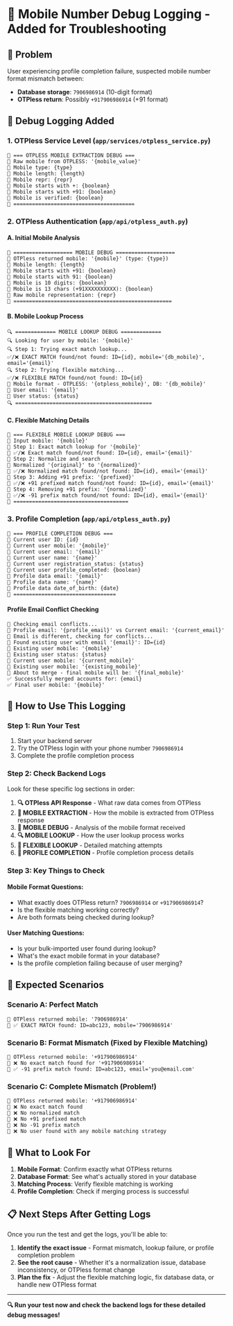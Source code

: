 # 📱 Mobile Number Debug Logging - Added for Troubleshooting

## 🎯 **Problem**
User experiencing profile completion failure, suspected mobile number format mismatch between:
- **Database storage**: `7906986914` (10-digit format)
- **OTPless return**: Possibly `+917906986914` (+91 format)

## 🔧 **Debug Logging Added**

### **1. OTPless Service Level (`app/services/otpless_service.py`)**
```
📱 === OTPLESS MOBILE EXTRACTION DEBUG ===
📱 Raw mobile from OTPLESS: '{mobile_value}'
📱 Mobile type: {type}
📱 Mobile length: {length}
📱 Mobile repr: {repr}
📱 Mobile starts with +: {boolean}
📱 Mobile starts with +91: {boolean}
📱 Mobile is verified: {boolean}
📱 =======================================
```

### **2. OTPless Authentication (`app/api/otpless_auth.py`)**

#### **A. Initial Mobile Analysis**
```
📱 =================== MOBILE DEBUG ===================
📱 OTPless returned mobile: '{mobile}' (type: {type})
📱 Mobile length: {length}
📱 Mobile starts with +91: {boolean}
📱 Mobile starts with 91: {boolean}
📱 Mobile is 10 digits: {boolean}
📱 Mobile is 13 chars (+91XXXXXXXXXX): {boolean}
📱 Raw mobile representation: {repr}
📱 ===================================================
```

#### **B. Mobile Lookup Process**
```
🔍 ============= MOBILE LOOKUP DEBUG =============
🔍 Looking for user by mobile: '{mobile}'
🔍 Step 1: Trying exact match lookup...
✅/❌ EXACT MATCH found/not found: ID={id}, mobile='{db_mobile}', email='{email}'
🔍 Step 2: Trying flexible matching...
✅/❌ FLEXIBLE MATCH found/not found: ID={id}
📱 Mobile format - OTPLESS: '{otpless_mobile}', DB: '{db_mobile}'
📱 User email: '{email}'
📱 User status: {status}
🔍 ============================================
```

#### **C. Flexible Matching Details**
```
📱 === FLEXIBLE MOBILE LOOKUP DEBUG ===
📱 Input mobile: '{mobile}'
📱 Step 1: Exact match lookup for '{mobile}'
📱 ✅/❌ Exact match found/not found: ID={id}, email='{email}'
📱 Step 2: Normalize and search
📱 Normalized '{original}' to '{normalized}'
📱 ✅/❌ Normalized match found/not found: ID={id}, email='{email}'
📱 Step 3: Adding +91 prefix: '{prefixed}'
📱 ✅/❌ +91 prefixed match found/not found: ID={id}, email='{email}'
📱 Step 4: Removing +91 prefix: '{normalized}'
📱 ✅/❌ -91 prefix match found/not found: ID={id}, email='{email}'
📱 =====================================
```

### **3. Profile Completion (`app/api/otpless_auth.py`)**
```
📝 === PROFILE COMPLETION DEBUG ===
📝 Current user ID: {id}
📝 Current user mobile: '{mobile}'
📝 Current user email: '{email}'
📝 Current user name: '{name}'
📝 Current user registration_status: {status}
📝 Current user profile_completed: {boolean}
📝 Profile data email: '{email}'
📝 Profile data name: '{name}'
📝 Profile data date_of_birth: {date}
📝 =================================
```

#### **Profile Email Conflict Checking**
```
📝 Checking email conflicts...
📝 Profile email: '{profile_email}' vs Current email: '{current_email}'
📝 Email is different, checking for conflicts...
📝 Found existing user with email '{email}': ID={id}
📝 Existing user mobile: '{mobile}'
📝 Existing user status: {status}
📝 Current user mobile: '{current_mobile}'
📝 Existing user mobile: '{existing_mobile}'
📝 About to merge - final mobile will be: '{final_mobile}'
✅ Successfully merged accounts for: {email}
✅ Final user mobile: '{mobile}'
```

## 🧪 **How to Use This Logging**

### **Step 1: Run Your Test**
1. Start your backend server
2. Try the OTPless login with your phone number `7906986914`
3. Complete the profile completion process

### **Step 2: Check Backend Logs**
Look for these specific log sections in order:

1. **🔍 OTPless API Response** - What raw data comes from OTPless
2. **📱 MOBILE EXTRACTION** - How the mobile is extracted from OTPless response
3. **📱 MOBILE DEBUG** - Analysis of the mobile format received
4. **🔍 MOBILE LOOKUP** - How the user lookup process works
5. **📱 FLEXIBLE LOOKUP** - Detailed matching attempts
6. **📝 PROFILE COMPLETION** - Profile completion process details

### **Step 3: Key Things to Check**

#### **Mobile Format Questions:**
- What exactly does OTPless return? `7906986914` or `+917906986914`?
- Is the flexible matching working correctly?
- Are both formats being checked during lookup?

#### **User Matching Questions:**
- Is your bulk-imported user found during lookup?
- What's the exact mobile format in your database?
- Is the profile completion failing because of user merging?

## 🎯 **Expected Scenarios**

### **Scenario A: Perfect Match**
```
📱 OTPless returned mobile: '7906986914'
📱 ✅ EXACT MATCH found: ID=abc123, mobile='7906986914'
```

### **Scenario B: Format Mismatch (Fixed by Flexible Matching)**
```
📱 OTPless returned mobile: '+917906986914'
📱 ❌ No exact match found for '+917906986914'
📱 ✅ -91 prefix match found: ID=abc123, email='you@email.com'
```

### **Scenario C: Complete Mismatch (Problem!)**
```
📱 OTPless returned mobile: '+917906986914'
📱 ❌ No exact match found
📱 ❌ No normalized match
📱 ❌ No +91 prefixed match  
📱 ❌ No -91 prefix match
📱 ❌ No user found with any mobile matching strategy
```

## 🚨 **What to Look For**

1. **Mobile Format**: Confirm exactly what OTPless returns
2. **Database Format**: See what's actually stored in your database
3. **Matching Process**: Verify flexible matching is working
4. **Profile Completion**: Check if merging process is successful

## 📋 **Next Steps After Getting Logs**

Once you run the test and get the logs, you'll be able to:

1. **Identify the exact issue** - Format mismatch, lookup failure, or profile completion problem
2. **See the root cause** - Whether it's a normalization issue, database inconsistency, or OTPless format change
3. **Plan the fix** - Adjust the flexible matching logic, fix database data, or handle new OTPless format

---

**🔍 Run your test now and check the backend logs for these detailed debug messages!** 